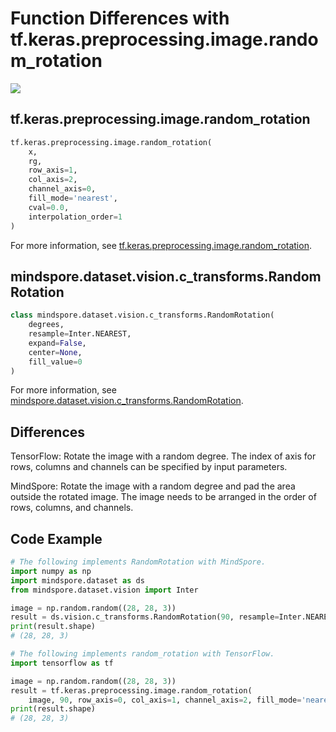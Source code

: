 # Function Differences with tf.keras.preprocessing.image.random_rotation

<a href="https://gitee.com/mindspore/docs/blob/r1.7/docs/mindspore/source_en/note/api_mapping/tensorflow_diff/random_rotation.md" target="_blank"><img src="https://mindspore-website.obs.cn-north-4.myhuaweicloud.com/website-images/master/resource/_static/logo_source_en.png"></a>

## tf.keras.preprocessing.image.random_rotation

```python
tf.keras.preprocessing.image.random_rotation(
    x,
    rg,
    row_axis=1,
    col_axis=2,
    channel_axis=0,
    fill_mode='nearest',
    cval=0.0,
    interpolation_order=1
)
```

For more information, see [tf.keras.preprocessing.image.random_rotation](https://www.tensorflow.org/versions/r1.15/api_docs/python/tf/keras/preprocessing/image/random_rotation).

## mindspore.dataset.vision.c_transforms.RandomRotation

```python
class mindspore.dataset.vision.c_transforms.RandomRotation(
    degrees,
    resample=Inter.NEAREST,
    expand=False,
    center=None,
    fill_value=0
)
```

For more information, see [mindspore.dataset.vision.c_transforms.RandomRotation](https://mindspore.cn/docs/en/r1.7/api_python/dataset_vision/mindspore.dataset.vision.c_transforms.RandomRotation.html#mindspore.dataset.vision.c_transforms.RandomRotation).

## Differences

TensorFlow: Rotate the image with a random degree. The index of axis for rows, columns and channels can be specified by input parameters.

MindSpore: Rotate the image with a random degree and pad the area outside the rotated image. The image needs to be arranged in the order of rows, columns, and channels.

## Code Example

```python
# The following implements RandomRotation with MindSpore.
import numpy as np
import mindspore.dataset as ds
from mindspore.dataset.vision import Inter

image = np.random.random((28, 28, 3))
result = ds.vision.c_transforms.RandomRotation(90, resample=Inter.NEAREST)(image)
print(result.shape)
# (28, 28, 3)

# The following implements random_rotation with TensorFlow.
import tensorflow as tf

image = np.random.random((28, 28, 3))
result = tf.keras.preprocessing.image.random_rotation(
    image, 90, row_axis=0, col_axis=1, channel_axis=2, fill_mode='nearest')
print(result.shape)
# (28, 28, 3)
```
